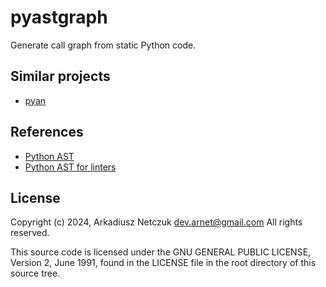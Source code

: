 # pyastgraph

Generate call graph from static Python code.


## Similar projects

- [pyan](https://github.com/Technologicat/pyan)


## References

- [Python AST](https://earthly.dev/blog/python-ast/)
- [Python AST for linters](https://deepsource.com/blog/python-asts-by-building-your-own-linter)


## License

Copyright (c) 2024, Arkadiusz Netczuk <dev.arnet@gmail.com>
All rights reserved.

This source code is licensed under the GNU GENERAL PUBLIC LICENSE, Version 2, June 1991, found in the
LICENSE file in the root directory of this source tree.
